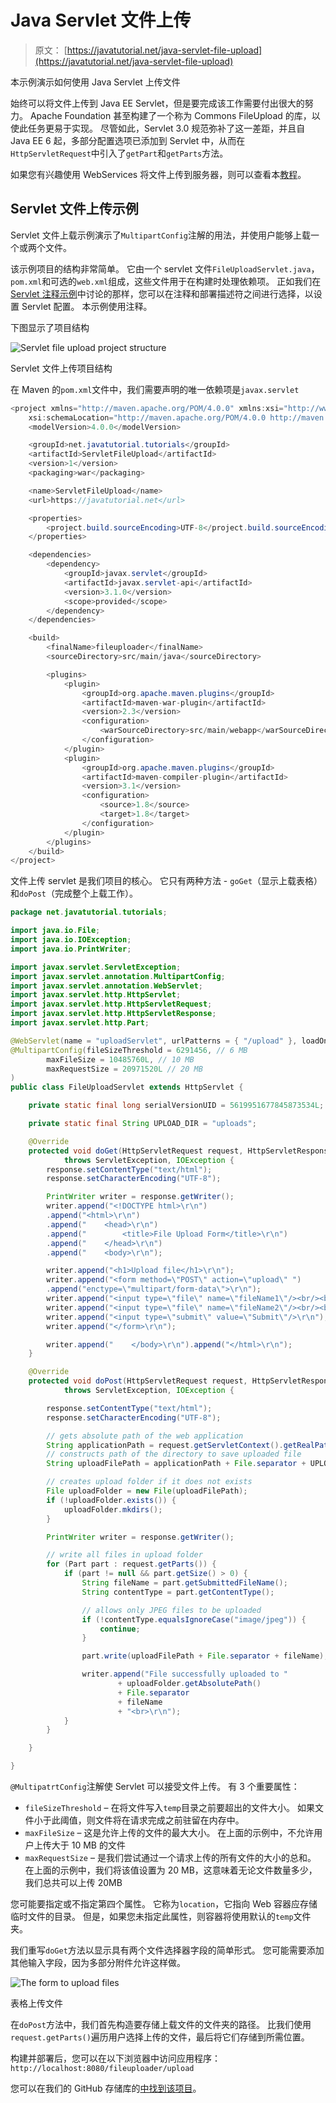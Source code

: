 # Java Servlet 文件上传

> 原文： [https://javatutorial.net/java-servlet-file-upload](https://javatutorial.net/java-servlet-file-upload)

本示例演示如何使用 Java Servlet 上传文件

始终可以将文件上传到 Java EE Servlet，但是要完成该工作需要付出很大的努力。 Apache Foundation 甚至构建了一个称为 Commons FileUpload 的库，以使此任务更易于实现。 尽管如此，Servlet 3.0 规范弥补了这一差距，并且自 Java EE 6 起，多部分配置选项已添加到 Servlet 中，从而在`HttpServletRequest`中引入了`getPart`和`getParts`方法。

如果您有兴趣使用 WebServices 将文件上传到服务器，则可以查看本[教程](https://javatutorial.net/java-file-upload-rest-service)。

## Servlet 文件上传示例

Servlet 文件上载示例演示了`MultipartConfig`注解的用法，并使用户能够上载一个或两个文件。

该示例项目的结构非常简单。 它由一个 servlet 文件`FileUploadServlet.java`，`pom.xml`和可选的`web.xml`组成，这些文件用于在构建时处理依赖项。 正如我们在 [Servlet 注释示例](https://javatutorial.net/servlet-annotation-example)中讨论的那样，您可以在注释和部署描述符之间进行选择，以设置 Servlet 配置。 本示例使用注释。

下图显示了项目结构

![Servlet file upload project structure](img/a03e3a53373e39f11d9a56e0b63625d1.jpg)

Servlet 文件上传项目结构

在 Maven 的`pom.xml`文件中，我们需要声明的唯一依赖项是`javax.servlet`

```java
<project xmlns="http://maven.apache.org/POM/4.0.0" xmlns:xsi="http://www.w3.org/2001/XMLSchema-instance"
	xsi:schemaLocation="http://maven.apache.org/POM/4.0.0 http://maven.apache.org/xsd/maven-4.0.0.xsd">
	<modelVersion>4.0.0</modelVersion>

	<groupId>net.javatutorial.tutorials</groupId>
	<artifactId>ServletFileUpload</artifactId>
	<version>1</version>
	<packaging>war</packaging>

	<name>ServletFileUpload</name>
	<url>https://javatutorial.net</url>

	<properties>
		<project.build.sourceEncoding>UTF-8</project.build.sourceEncoding>
	</properties>

	<dependencies>
		<dependency>
			<groupId>javax.servlet</groupId>
			<artifactId>javax.servlet-api</artifactId>
			<version>3.1.0</version>
			<scope>provided</scope>
		</dependency>
	</dependencies>

	<build>
		<finalName>fileuploader</finalName>
        <sourceDirectory>src/main/java</sourceDirectory>

        <plugins>
            <plugin>
                <groupId>org.apache.maven.plugins</groupId>
                <artifactId>maven-war-plugin</artifactId>
                <version>2.3</version>
                <configuration>
                    <warSourceDirectory>src/main/webapp</warSourceDirectory>
                </configuration>
            </plugin>
            <plugin>
                <groupId>org.apache.maven.plugins</groupId>
                <artifactId>maven-compiler-plugin</artifactId>
                <version>3.1</version>
                <configuration>
                    <source>1.8</source>
                    <target>1.8</target>
                </configuration>
            </plugin>
        </plugins>
    </build>
</project>

```

文件上传 servlet 是我们项目的核心。 它只有两种方法 - `goGet`（显示上载表格）和`doPost`（完成整个上载工作）。

```java
package net.javatutorial.tutorials;

import java.io.File;
import java.io.IOException;
import java.io.PrintWriter;

import javax.servlet.ServletException;
import javax.servlet.annotation.MultipartConfig;
import javax.servlet.annotation.WebServlet;
import javax.servlet.http.HttpServlet;
import javax.servlet.http.HttpServletRequest;
import javax.servlet.http.HttpServletResponse;
import javax.servlet.http.Part;

@WebServlet(name = "uploadServlet", urlPatterns = { "/upload" }, loadOnStartup = 1)
@MultipartConfig(fileSizeThreshold = 6291456, // 6 MB
		maxFileSize = 10485760L, // 10 MB
		maxRequestSize = 20971520L // 20 MB
)
public class FileUploadServlet extends HttpServlet {

	private static final long serialVersionUID = 5619951677845873534L;

	private static final String UPLOAD_DIR = "uploads";

	@Override
	protected void doGet(HttpServletRequest request, HttpServletResponse response)
			throws ServletException, IOException {
		response.setContentType("text/html");
		response.setCharacterEncoding("UTF-8");

		PrintWriter writer = response.getWriter();
		writer.append("<!DOCTYPE html>\r\n")
		.append("<html>\r\n")
		.append("    <head>\r\n")
		.append("        <title>File Upload Form</title>\r\n")
		.append("    </head>\r\n")
		.append("    <body>\r\n");

		writer.append("<h1>Upload file</h1>\r\n");
		writer.append("<form method=\"POST\" action=\"upload\" ")
		.append("enctype=\"multipart/form-data\">\r\n");
		writer.append("<input type=\"file\" name=\"fileName1\"/><br/><br/>\r\n");
		writer.append("<input type=\"file\" name=\"fileName2\"/><br/><br/>\r\n");
		writer.append("<input type=\"submit\" value=\"Submit\"/>\r\n");
		writer.append("</form>\r\n");

		writer.append("    </body>\r\n").append("</html>\r\n");
	}

	@Override
	protected void doPost(HttpServletRequest request, HttpServletResponse response)
			throws ServletException, IOException {

		response.setContentType("text/html");
		response.setCharacterEncoding("UTF-8");

		// gets absolute path of the web application
		String applicationPath = request.getServletContext().getRealPath("");
		// constructs path of the directory to save uploaded file
		String uploadFilePath = applicationPath + File.separator + UPLOAD_DIR;

		// creates upload folder if it does not exists
		File uploadFolder = new File(uploadFilePath);
		if (!uploadFolder.exists()) {
			uploadFolder.mkdirs();
		}

		PrintWriter writer = response.getWriter();

		// write all files in upload folder
		for (Part part : request.getParts()) {
			if (part != null && part.getSize() > 0) {
				String fileName = part.getSubmittedFileName();
				String contentType = part.getContentType();

				// allows only JPEG files to be uploaded
				if (!contentType.equalsIgnoreCase("image/jpeg")) {
					continue;
				}

				part.write(uploadFilePath + File.separator + fileName);

				writer.append("File successfully uploaded to " 
						+ uploadFolder.getAbsolutePath() 
						+ File.separator
						+ fileName
						+ "<br>\r\n");
			}
		}

	}

}

```

`@MultipatrtConfig`注解使 Servlet 可以接受文件上传。 有 3 个重要属性：

*   `fileSizeThreshold` – 在将文件写入`temp`目录之前要超出的文件大小。 如果文件小于此阈值，则文件将在请求完成之前驻留在内存中。
*   `maxFileSize` – 这是允许上传的文件的最大大小。 在上面的示例中，不允许用户上传大于 10 MB 的文件
*   `maxRequestSize` – 是我们尝试通过一个请求上传的所有文件的大小的总和。 在上面的示例中，我们将该值设置为 20 MB，这意味着无论文件数量多少，我们总共可以上传 20MB

您可能要指定或不指定第四个属性。 它称为`location`，它指向 Web 容器应存储临时文件的目录。 但是，如果您未指定此属性，则容器将使用默认的`temp`文件夹。

我们重写`doGet`方法以显示具有两个文件选择器字段的简单形式。 您可能需要添加其他输入字段，因为多部分附件允许这样做。

![The form to upload files](img/4332754951aa038fb78b91618d10d208.jpg)

表格上传文件

在`doPost`方法中，我们首先构造要存储上载文件的文件夹的路径。 比我们使用`request.getParts()`遍历用户选择上传的文件，最后将它们存储到所需位置。

构建并部署后，您可以在以下浏览器中访问应用程序：`http://localhost:8080/fileuploader/upload`

您可以在我们的 GitHub 存储库的[中找到该项目](https://github.com/JavaTutorialNetwork/Tutorials/tree/master/ServletFileUpload)。